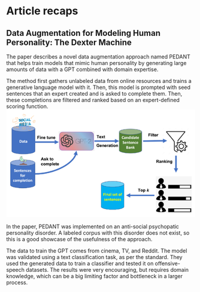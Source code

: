 # Article recaps
## Data Augmentation for Modeling Human Personality: The Dexter Machine

The paper describes a novel data augmentation approach named PEDANT that helps train models that mimic human personality by generating large amounts of data with a GPT combined with domain expertise.

The method first gathers unlabeled data from online resources and trains a generative language model with it.
Then, this model is prompted with seed sentences that an expert created and is asked to complete them.
Then, these completions are filtered and ranked based on an expert-defined scoring function.
![alt text](image.png)

In the paper, PEDANT was implemented on an anti-social psychopatic personality disorder.
A labeled corpus with this disorder does not exist, so this is a good showcase of the usefulness of the approach.

The data to train the GPT comes from cinema, TV, and Reddit.
The model was validated using a text classification task, as per the standard.
They used the generated data to train a classifier and tested it on offensive-speech datasets.
The results were very encouraging, but requires domain knowledge, which can be a big limiting factor and bottleneck in a larger process.
